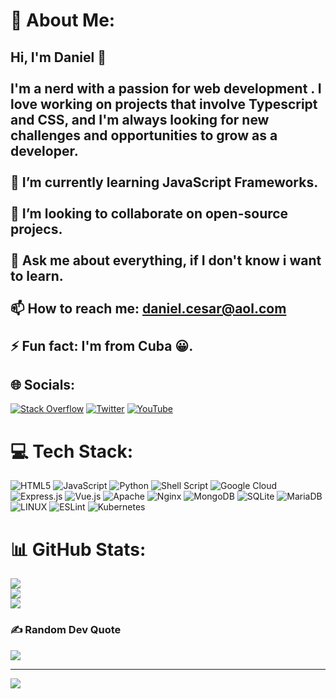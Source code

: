 # 💫 About Me:

## Hi, I'm Daniel 👋<br><br>I'm a nerd with a passion for web development . I love working on projects that involve Typescript and CSS, and I'm always looking for new challenges and opportunities to grow as a developer.<br><br>🌱 I’m currently learning JavaScript Frameworks.<br><br>👯 I’m looking to collaborate on open-source projecs.<br><br>💬 Ask me about everything, if I don't know i want to learn.<br><br>📫 How to reach me: daniel.cesar@aol.com<br><br>⚡ Fun fact: I'm from Cuba 😀.

## 🌐 Socials:

[![Stack Overflow](https://img.shields.io/badge/-Stackoverflow-FE7A16?logo=stack-overflow&logoColor=white)](https://stackoverflow.com/users/15160941) [![Twitter](https://img.shields.io/badge/Twitter-%231DA1F2.svg?logo=Twitter&logoColor=white)](https://twitter.com/@Dani_BS_cu) [![YouTube](https://img.shields.io/badge/YouTube-%23FF0000.svg?logo=YouTube&logoColor=white)](https://youtube.com/@@cesarsaucedocancio)

# 💻 Tech Stack:

![HTML5](https://img.shields.io/badge/html5-%23E34F26.svg?style=for-the-badge&logo=html5&logoColor=white) ![JavaScript](https://img.shields.io/badge/javascript-%23323330.svg?style=for-the-badge&logo=javascript&logoColor=%23F7DF1E) ![Python](https://img.shields.io/badge/python-3670A0?style=for-the-badge&logo=python&logoColor=ffdd54) ![Shell Script](https://img.shields.io/badge/shell_script-%23121011.svg?style=for-the-badge&logo=gnu-bash&logoColor=white) ![Google Cloud](https://img.shields.io/badge/Google%20Cloud-%234285F4.svg?style=for-the-badge&logo=google-cloud&logoColor=white) ![Express.js](https://img.shields.io/badge/express.js-%23404d59.svg?style=for-the-badge&logo=express&logoColor=%2361DAFB) ![Vue.js](https://img.shields.io/badge/vuejs-%2335495e.svg?style=for-the-badge&logo=vuedotjs&logoColor=%234FC08D) ![Apache](https://img.shields.io/badge/apache-%23D42029.svg?style=for-the-badge&logo=apache&logoColor=white) ![Nginx](https://img.shields.io/badge/nginx-%23009639.svg?style=for-the-badge&logo=nginx&logoColor=white) ![MongoDB](https://img.shields.io/badge/MongoDB-%234ea94b.svg?style=for-the-badge&logo=mongodb&logoColor=white) ![SQLite](https://img.shields.io/badge/sqlite-%2307405e.svg?style=for-the-badge&logo=sqlite&logoColor=white) ![MariaDB](https://img.shields.io/badge/MariaDB-003545?style=for-the-badge&logo=mariadb&logoColor=white) ![LINUX](https://img.shields.io/badge/Linux-FCC624?style=for-the-badge&logo=linux&logoColor=black) ![ESLint](https://img.shields.io/badge/ESLint-4B3263?style=for-the-badge&logo=eslint&logoColor=white) ![Kubernetes](https://img.shields.io/badge/kubernetes-%23326ce5.svg?style=for-the-badge&logo=kubernetes&logoColor=white)

# 📊 GitHub Stats:

![](https://github-readme-stats.vercel.app/api?username=Dantescur&theme=vue-dark&hide_border=false&include_all_commits=false&count_private=false)<br/>
![](https://github-readme-streak-stats.herokuapp.com/?user=Dantescur&theme=vue-dark&hide_border=false)<br/>
![](https://github-readme-stats.vercel.app/api/top-langs/?username=Dantescur&theme=vue-dark&hide_border=false&include_all_commits=false&count_private=false&layout=compact)

### ✍️ Random Dev Quote

![](https://quotes-github-readme.vercel.app/api?type=horizontal&theme=radical)

---

[![](https://visitcount.itsvg.in/api?id=Dantescur&icon=0&color=0)](https://visitcount.itsvg.in)

<!-- Proudly created with GPRM ( https://gprm.itsvg.in ) -->

